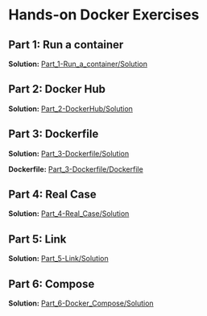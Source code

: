 # Hands-on Docker Exercises


## Part 1: Run a container

__Solution:__ [Part_1-Run_a_container/Solution](Part_1-Run_a_container/Solution.md)

## Part 2: Docker Hub

__Solution:__ [Part_2-DockerHub/Solution](Part_2-DockerHub/Solution.md)

## Part 3: Dockerfile

__Solution:__ [Part_3-Dockerfile/Solution](Part_3-Dockerfile/Solution.md)

__Dockerfile:__ [Part_3-Dockerfile/Dockerfile](Part_3-Dockerfile/Dockerfile)

## Part 4: Real Case

__Solution:__ [Part_4-Real_Case/Solution](Part_4-Real_Case/Solution.md)

## Part 5: Link

__Solution:__ [Part_5-Link/Solution](Part_5-Link/Solution.md)

## Part 6: Compose

__Solution:__ [Part_6-Docker_Compose/Solution](Part_6-Docker_Compose/Solution.md)


